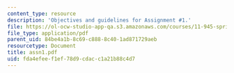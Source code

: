 ```yaml
---
content_type: resource
description: 'Objectives and guidelines for Assignment #1.'
file: https://ol-ocw-studio-app-qa.s3.amazonaws.com/courses/11-945-springfield-studio-spring-2004/fda4efeef1ef78d9cdacc1a21b88c4d7_assn1.pdf
file_type: application/pdf
parent_uid: 84be4a1b-8c69-c888-8c40-1ad871729aeb
resourcetype: Document
title: assn1.pdf
uid: fda4efee-f1ef-78d9-cdac-c1a21b88c4d7
---
```

